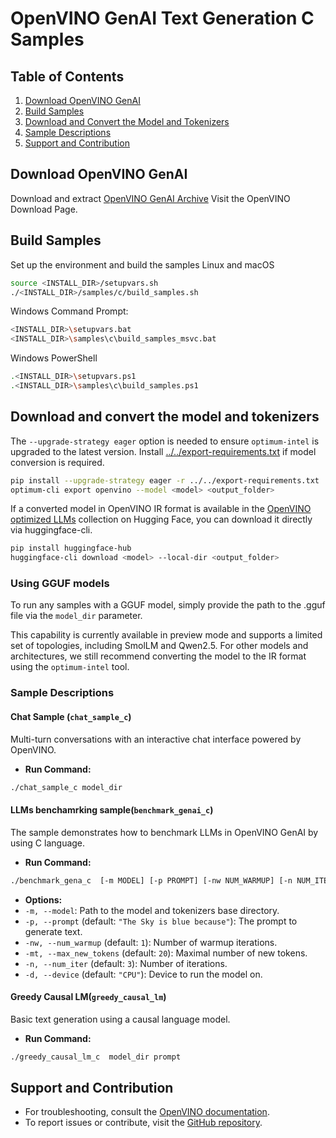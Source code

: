 # OpenVINO GenAI Text Generation C Samples

## Table of Contents
1. [Download OpenVINO GenAI](#download-openvino-genai)
2. [Build Samples](#build-samples)
3. [Download and Convert the Model and Tokenizers](#download-and-convert-the-model-and-tokenizers)
4. [Sample Descriptions](#sample-descriptions)
5. [Support and Contribution](#support-and-contribution)

## Download OpenVINO GenAI

Download and extract [OpenVINO GenAI Archive](https://www.intel.com/content/www/us/en/developer/tools/openvino-toolkit/download.html?PACKAGE=OPENVINO_GENAI&VERSION=NIGHTLY&OP_SYSTEM=WINDOWS&DISTRIBUTION=ARCHIVE) Visit the OpenVINO Download Page.


## Build Samples
Set up the environment and build the samples Linux and macOS
```sh
source <INSTALL_DIR>/setupvars.sh
./<INSTALL_DIR>/samples/c/build_samples.sh
```
Windows Command Prompt:
```sh
<INSTALL_DIR>\setupvars.bat
<INSTALL_DIR>\samples\c\build_samples_msvc.bat
```
Windows PowerShell
```sh
.<INSTALL_DIR>\setupvars.ps1
.<INSTALL_DIR>\samples\c\build_samples.ps1
```

## Download and convert the model and tokenizers
The `--upgrade-strategy eager` option is needed to ensure `optimum-intel` is upgraded to the latest version.
Install [../../export-requirements.txt](../../export-requirements.txt) if model conversion is required.
```sh
pip install --upgrade-strategy eager -r ../../export-requirements.txt
optimum-cli export openvino --model <model> <output_folder>
```
If a converted model in OpenVINO IR format is available in the [OpenVINO optimized LLMs](https://huggingface.co/collections/OpenVINO/llm-6687aaa2abca3bbcec71a9bd) collection on Hugging Face, you can download it directly via huggingface-cli.
```sh
pip install huggingface-hub
huggingface-cli download <model> --local-dir <output_folder>
```

### Using GGUF models

To run any samples with a GGUF model, simply provide the path to the .gguf file via the `model_dir` parameter.

This capability is currently available in preview mode and supports a limited set of topologies, including SmolLM and Qwen2.5. For other models 
and architectures, we still recommend converting the model to the IR format using the `optimum-intel` tool.

### Sample Descriptions

#### Chat Sample (`chat_sample_c`)
Multi-turn conversations with an interactive chat interface powered by OpenVINO.
- **Run Command:**
```sh
./chat_sample_c model_dir
```

#### LLMs benchamrking sample(`benchmark_genai_c`)
The sample demonstrates how to benchmark LLMs in OpenVINO GenAI by using C language. 
- **Run Command:**
```sh
./benchmark_gena_c  [-m MODEL] [-p PROMPT] [-nw NUM_WARMUP] [-n NUM_ITER] [-mt MAX_NEW_TOKENS] [-d DEVICE]
```
- **Options:**
- `-m, --model`: Path to the model and tokenizers base directory.
- `-p, --prompt` (default: `"The Sky is blue because"`): The prompt to generate text.
- `-nw, --num_warmup` (default: `1`): Number of warmup iterations.
- `-mt, --max_new_tokens` (default: `20`): Maximal number of new tokens.
- `-n, --num_iter` (default: `3`): Number of iterations.
- `-d, --device` (default: `"CPU"`): Device to run the model on.


#### Greedy Causal LM(`greedy_causal_lm`)

Basic text generation using a causal language model. 
- **Run Command:**
```sh
./greedy_causal_lm_c  model_dir prompt
```


## Support and Contribution
- For troubleshooting, consult the [OpenVINO documentation](https://docs.openvino.ai).
- To report issues or contribute, visit the [GitHub repository](https://github.com/openvinotoolkit/openvino.genai).

